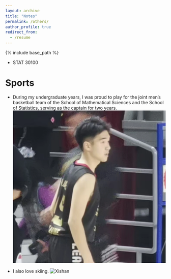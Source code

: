 ```yaml
---
layout: archive
title: "Notes"
permalink: /others/
author_profile: true
redirect_from:
  - /resume
---
```


{% include base_path %}

* STAT 30100

Sports
======
* During my undergraduate years, I was proud to play for the joint men’s basketball team of the School of Mathematical Sciences and the School of Statistics, serving as the captain for two years.
![Final](../images/profile4.webp)

* I also love skiing.
![Xishan](../images/profile3.png)


<!-- Work experience
======
* 2022-2023: Algorithm engineer
  * Syneron Tech
  * Duties included: AI for drug discovery, phage display & cDNA display NGS analysis -->

  
<!-- Skills
======
* Skill 1
* Skill 2
  * Sub-skill 2.1
  * Sub-skill 2.2
  * Sub-skill 2.3
* Skill 3 -->
<!-- 
Publications
======
  <ul>{% for post in site.publications %}
    {% include archive-single-cv.html %}
  {% endfor %}</ul> -->
  
<!-- Talks
======
  <ul>{% for post in site.talks %}
    {% include archive-single-talk-cv.html %}
  {% endfor %}</ul>
  
Teaching
======
  <ul>{% for post in site.teaching %}
    {% include archive-single-cv.html %}
  {% endfor %}</ul>
  
Service and leadership
======
* Currently signed in to 43 different slack teams -->
